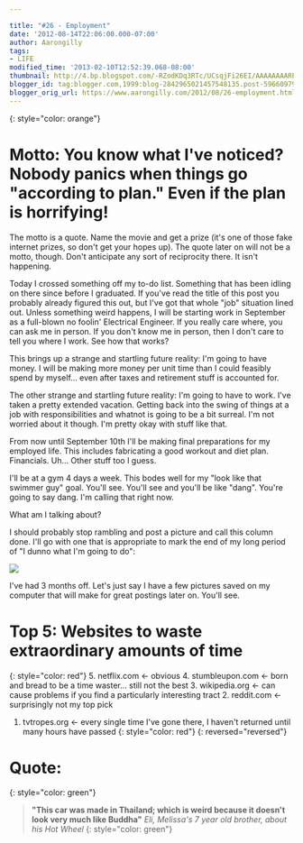 ```yaml
---

title: "#26 - Employment"
date: '2012-08-14T22:06:00.000-07:00'
author: Aarongilly
tags:
- LIFE
modified_time: '2013-02-10T12:52:39.068-08:00'
thumbnail: http://4.bp.blogspot.com/-RZodKDq3RTc/UCsqjFi26EI/AAAAAAAARPc/YXOKQt_Lt20/s72-c/it-celebrate.gif
blogger_id: tag:blogger.com,1999:blog-2842965021457548135.post-5966097988110981141
blogger_orig_url: https://www.aarongilly.com/2012/08/26-employment.html
---
```


{: style="color: orange"}
# Motto:  You know what I've noticed? Nobody panics when things go "according to plan." Even if the plan is horrifying!

The motto is a quote. Name the movie and get a prize (it's one of those fake internet prizes, so don't get your hopes up). The quote later on will not be a motto, though. Don't anticipate any sort of reciprocity there. It isn't happening.

Today I crossed something off my to-do list. Something that has been idling on there since before I graduated. If you've read the title of this post you probably already figured this out, but I've got that whole "job" situation lined out. Unless something weird happens, I will be starting work in September as a full-blown no foolin' Electrical Engineer. If you really care where, you can ask me in person. If you don't know me in person, then I don't care to tell you where I work. See how that works?

This brings up a strange and startling future reality: I'm going to have money. I will be making more money per unit time than I could feasibly spend by myself... even after taxes and retirement stuff is accounted for. 

The other strange and startling future reality: I'm going to have to work. I've taken a pretty extended vacation. Getting back into the swing of things at a job with responsibilities and whatnot is going to be a bit surreal. I'm not worried about it though. I'm pretty okay with stuff like that. 

From now until September 10th I'll be making final preparations for my employed life. This includes fabricating a good workout and diet plan. Financials. Uh... Other stuff too I guess.

I'll be at a gym 4 days a week. This bodes well for my "look like that swimmer guy" goal. You'll see. You'll see and you'll be like "dang". You're going to say dang. I'm calling that right now.

What am I talking about?

I should probably stop rambling and post a picture and call this column done. I'll go with one that is appropriate to mark the end of my long period of "I dunno what I'm going to do":

![](https://lh3.googleusercontent.com/pw/ACtC-3dnSAcQwnzCznqm2FLbG6Rs87D7IfBYscqBXExrflFZV2CIRL3NYs_PqRJ7EqgzmGxUwOd4z12D61_EBBuJ-bPcOtD1NuZxy5y8E8lNdaj9ykHdpNXVHTIkZA56LqJlBclnAeCDngsFMwRWtvnpV23-Fw=w400-h277-no?authuser=0)

I've had 3 months off. Let's just say I have a few pictures saved on my computer that will make for great postings later on. You'll see.

# Top 5: Websites to waste extraordinary amounts of time
{: style="color: red"}
5. netflix.com <- obvious
4. stumbleupon.com <- born and bread to be a time waster... still not the best
3. wikipedia.org <- can cause problems if you find a particularly interesting tract
2. reddit.com <- surprisingly not my top pick
1. tvtropes.org <- every single time I've gone there, I haven't returned until many hours have passed
{: style="color: red"}
{: reversed="reversed"}

# Quote:
{: style="color: green"}
> **"This car was made in Thailand; which is weird because it doesn't look very much like Buddha"**
<cite>Eli, Melissa's 7 year old brother, about his Hot Wheel</cite>
{: style="color: green"}